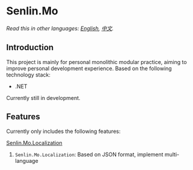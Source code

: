 # Senlin.Mo
*Read this in other languages: [English](README.md), [中文](README.zh.md).*

## Introduction

This project is mainly for personal monolithic modular practice, aiming to improve personal development experience. Based on the following technology stack:

- .NET

Currently still in development.

## Features

Currently only includes the following features:


[Senlin.Mo.Localization](https://github.com/gui-xie/Senlin.Mo/blob/master/src/Senlin.Mo.Localization/README.md)
1. `Senlin.Mo.Localization`: Based on JSON format, implement multi-language
